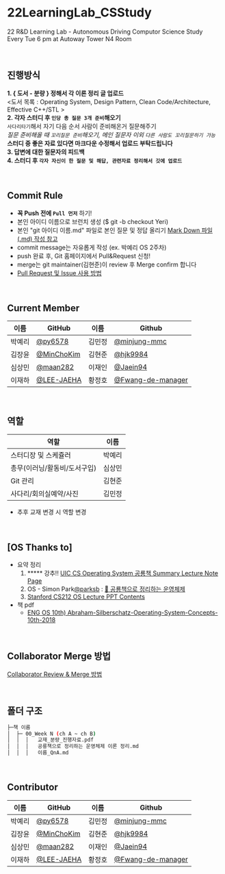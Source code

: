 # 22LearningLab_CSStudy
22 R&amp;D Learning Lab - Autonomous Driving Computor Science Study  
Every Tue 6 pm at Autoway Tower N4 Room

<br>

## 진행방식
__1. { 도서 - 분량 } 정해서 각 이론 정리 글 업로드__  
<도서 목록 : Operating System, Design Pattern, Clean Code/Architecture, Effective C++/STL >  
__2. 각자 스터디 후 `인당 총 질문 3개 준비`해오기__  
`사다리타기`해서 자기 다음 순서 사람이 준비해온거 질문해주기  
*질문 준비해올 때 `꼬리질문 준비`해오기, 메인 질문자 이외 `다른 사람도 꼬리질문하기 가능`*  
**스터디 중 좋은 자료 있다면 마크다운 수정해서 업로드 부탁드립니다**    
__3. 답변에 대한 질문자의 피드백__  
__4. 스터디 후 `각자 자신이 한 질문 및 해답, 관련자료 정리해서 깃에 업로드`__

<br>

## Commit Rule
+ __꼭 Push 전에 `Pull 먼저`__ 하기!  
+ 본인 아이디 이름으로 브런치 생성 ($ git -b checkout Yeri)  
+ 본인 "git 아이디 이름.md" 파일로 본인 질문 및 정답 올리기 [Mark Down 파일(.md) 작성 참고](https://heropy.blog/2017/09/30/markdown/)
+ commit message는 자유롭게 작성 (ex. 박예리 OS 2주차)  
+ push 완료 후, Git 홈페이지에서 Pull&Request 신청!  
+ merge는 git maintainer(김현준)이 review 후 Merge confirm 합니다  
+ [Pull Request 및 Issue 사용 방법](https://north-recorder-449.notion.site/PULL-REQUEST-97951f36e13f489a9c5f9d912e81d135)


<br> 

## Current Member
|이름|GitHub|이름|Github|
|---|---|---|---|
|박예리|[@py6578](https://github.com/seongahpark)|김민정|[@minjung-mmc](https://github.com/minjung-mmc)|
|김장윤|[@MinChoKim](https://github.com/MinChoKim)|김현준|[@hjk9984](https://github.com/hjk9984)|
|심상민|[@maan282](https://github.com/maan282)|이재인|[@Jaein94](https://github.com/Jaein94)|
|이재하|[@LEE-JAEHA](https://github.com/LEE-JAEHA)|황정호|[@Fwang-de-manager](https://github.com/Fwang-de-manager)|

<br>

## 역할
|역할|이름|
|---|---|
|스터디장 및 스케쥴러|박예리|
|총무(이러닝/활동비/도서구입)|심상민|
|Git 관리|김현준|
|사다리/회의실예약/사진|김민정|
- 추후 교재 변경 시 역할 변경


<br>

## [OS Thanks to]
- 요약 정리
    1. ***** 강추!! [UIC CS Operating System 공룡책 Summary Lecture Note Page](https://www.cs.uic.edu/~jbell/CourseNotes/OperatingSystems/) 
    2. OS - Simon Park[@parksb](https://github.com/parksb) : [🦕 공룡책으로 정리하는 운영체제](https://parksb.github.io/article/5.html)  
    3. [Stanford CS212 OS Lecture PPT Contents](https://www.scs.stanford.edu/22wi-cs212/notes/)
- 책 pdf
    - [ENG OS 10th) Abraham-Silberschatz-Operating-System-Concepts-10th-2018](https://os.ecci.ucr.ac.cr/slides/Abraham-Silberschatz-Operating-System-Concepts-10th-2018.pdf)

<br>

## Collaborator Merge 방법
[Collaborator Review & Merge 방법](https://nosy-rover-cc6.notion.site/Collaborator-Review-Merge-Method-75650f4d18be4430bcbde42fc9f52898)

<br>

## 폴더 구조  

```sh
├─책 이름
│  ├─ 00_Week N (ch A ~ ch B)
│  │  │   교재_분량_진행자료.pdf
│  │  │   공룡책으로 정리하는 운영체제 이론 정리.md
│  │  │   이름_QnA.md

```

<br>

## Contributor

|이름|GitHub|이름|Github|
|---|---|---|---|
|박예리|[@py6578](https://github.com/seongahpark)|김민정|[@minjung-mmc](https://github.com/minjung-mmc)|
|김장윤|[@MinChoKim](https://github.com/MinChoKim)|김현준|[@hjk9984](https://github.com/hjk9984)|
|심상민|[@maan282](https://github.com/maan282)|이재인|[@Jaein94](https://github.com/Jaein94)|
|이재하|[@LEE-JAEHA](https://github.com/LEE-JAEHA)|황정호|[@Fwang-de-manager](https://github.com/Fwang-de-manager)|



